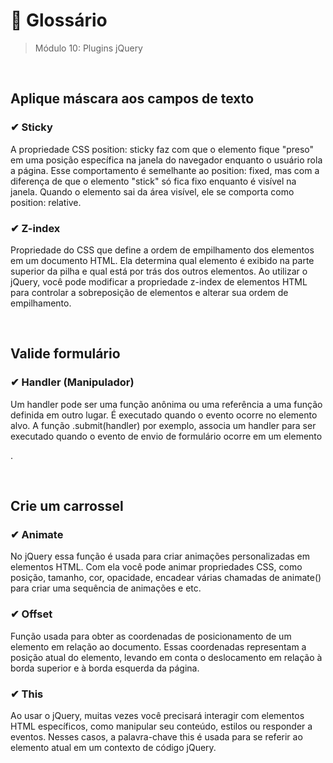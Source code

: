 # 📌 Glossário
> Módulo 10: Plugins jQuery

<br>

## Aplique máscara aos campos de texto
### ✔ Sticky
A propriedade CSS position: sticky faz com que o elemento fique "preso" em uma posição específica na janela do navegador enquanto o usuário rola a página. Esse comportamento é semelhante ao position: fixed, mas com a diferença de que o elemento "stick" só fica fixo enquanto é visível na janela. Quando o elemento sai da área visível, ele se comporta como position: relative.

### ✔ Z-index  
Propriedade do CSS que define a ordem de empilhamento dos elementos em um documento HTML. Ela determina qual elemento é exibido na parte superior da pilha e qual está por trás dos outros elementos. Ao utilizar o jQuery, você pode modificar a propriedade z-index de elementos HTML para controlar a sobreposição de elementos e alterar sua ordem de empilhamento.

<br>

## Valide formulário
### ✔ Handler (Manipulador)
Um handler pode ser uma função anônima ou uma referência a uma função definida em outro lugar. É executado quando o evento ocorre no elemento alvo. A função .submit(handler) por exemplo, associa um handler para ser executado quando o evento de envio de formulário ocorre em um elemento <form>.

<br>

## Crie um carrossel
### ✔ Animate
No jQuery essa função é usada para criar animações personalizadas em elementos HTML. Com ela você pode animar propriedades CSS, como posição, tamanho, cor, opacidade, encadear várias chamadas de animate() para criar uma sequência de animações e etc.

### ✔ Offset
Função usada para obter as coordenadas de posicionamento de um elemento em relação ao documento. Essas coordenadas representam a posição atual do elemento, levando em conta o deslocamento em relação à borda superior e à borda esquerda da página.

### ✔ This
Ao usar o jQuery, muitas vezes você precisará interagir com elementos HTML específicos, como manipular seu conteúdo, estilos ou responder a eventos. Nesses casos, a palavra-chave this é usada para se referir ao elemento atual em um contexto de código jQuery.